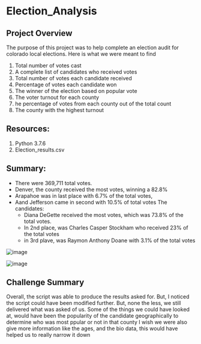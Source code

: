 # Election_Analysis

## Project Overview
The purpose of this project was to help complete an election audit for colorado local elections. Here is what we were meant to find

1. Total number of votes cast
2. A complete list of candidates who received votes
3. Total number of votes each candidate received
4. Percentage of votes each candidate won
5. The winner of the election based on popular vote
6. The voter turnout for each county
7. he percentage of votes from each county out of the total count
8. The county with the highest turnout

## Resources:
1. Python 3.7.6
2. Election_results.csv

## Summary:
- There were 369,711 total votes. 
- Denver, the county received the most votes, winning a 82.8%
- Arapahoe was in last place with 6.7% of the total votes, 
- Aand Jefferson came in second with 10.5% of total votes
The candidates:
  - Diana DeGette received the most votes, which was 73.8% of the total votes. 
  - In 2nd place, was Charles Casper Stockham who received 23% of the total votes
  - in 3rd plave, was Raymon Anthony Doane with 3.1% of the total votes

![image](https://user-images.githubusercontent.com/96274446/150656626-381ebd71-0919-42f8-a39b-9c3759486e2c.png)

![image](https://user-images.githubusercontent.com/96274446/150658743-7ec037eb-30c0-4a12-8c2a-c1831cd4fe92.png)

 
 ## Challenge Summary 
Overall, the script was able to produce the results asked for. But, I noticed the script could have been modified further. But, none the less, we still delivered what was asked of us. Some of the things we could have looked at, would have been the popularity of the candidate geographically to determine who was most ppular or not in that county
I wish we were also give more information like the ages, and the bio data, this would have helped us to really narrow it down
